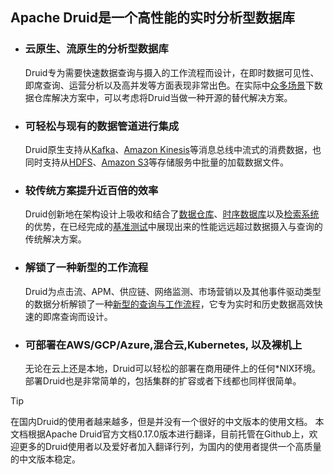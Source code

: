 ## Apache Druid是一个高性能的实时分析型数据库

* ### 云原生、流原生的分析型数据库
  
    Druid专为需要快速数据查询与摄入的工作流程而设计，在即时数据可见性、即席查询、运营分析以及高并发等方面表现非常出色。在实际中[众多场景](Misc/usercase.md)下数据仓库解决方案中，可以考虑将Druid当做一种开源的替代解决方案。

* ### 可轻松与现有的数据管道进行集成

    Druid原生支持从[Kafka](http://kafka.apache.org/)、[Amazon Kinesis](https://aws.amazon.com/cn/kinesis/)等消息总线中流式的消费数据，也同时支持从[HDFS](https://hadoop.apache.org/docs/stable/hadoop-project-dist/hadoop-hdfs/HdfsUserGuide.html)、[Amazon S3](https://aws.amazon.com/cn/s3/)等存储服务中批量的加载数据文件。

* ### 较传统方案提升近百倍的效率

    Druid创新地在架构设计上吸收和结合了[数据仓库](https://en.wikipedia.org/wiki/Data_warehouse)、[时序数据库](https://en.wikipedia.org/wiki/Time_series_database)以及[检索系统](https://en.wikipedia.org/wiki/Search_engine_(computing))的优势，在已经完成的[基准测试](https://imply.io/post/performance-benchmark-druid-presto-hive)中展现出来的性能远远超过数据摄入与查询的传统解决方案。

* ### 解锁了一种新型的工作流程

    Druid为点击流、APM、供应链、网络监测、市场营销以及其他事件驱动类型的数据分析解锁了一种[新型的查询与工作流程](Misc/usercase.md)，它专为实时和历史数据高效快速的即席查询而设计。

* ### 可部署在AWS/GCP/Azure,混合云,Kubernetes, 以及裸机上

    无论在云上还是本地，Druid可以轻松的部署在商用硬件上的任何*NIX环境。部署Druid也是非常简单的，包括集群的扩容或者下线都也同样很简单。

> [!TIP]
> 在国内Druid的使用者越来越多，但是并没有一个很好的中文版本的使用文档。 本文档根据Apache Druid官方文档0.17.0版本进行翻译，目前托管在Github上，欢迎更多的Druid使用者以及爱好者加入翻译行列，为国内的使用者提供一个高质量的中文版本稳定。

